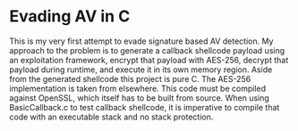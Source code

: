 # Evading AV in C

This is my very first attempt to evade signature based AV detection. My approach to the problem is to generate a callback shellcode payload using an exploitation framework, encrypt that payload with AES-256, decrypt that payload during runtime, and execute it in its own memory region. Aside from the generated shellcode this project is pure C. The AES-256 implementation is taken from elsewhere. This code must be compiled against OpenSSL, which itself has to be built from source. When using BasicCallback.c to test callback shellcode, it is imperative to compile that code with an executable stack and no stack protection.

